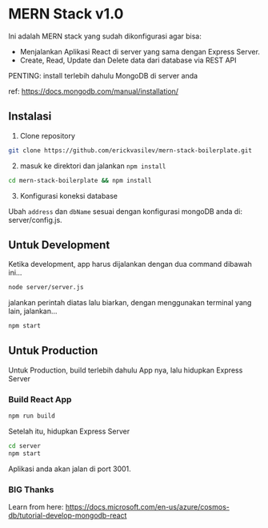 # MERN Stack v1.0

Ini adalah MERN stack yang sudah dikonfigurasi agar bisa:

* Menjalankan Aplikasi React di server yang sama dengan Express Server.
* Create, Read, Update dan Delete data dari database via REST API

PENTING: install terlebih dahulu MongoDB di server anda

ref: https://docs.mongodb.com/manual/installation/

## Instalasi

1. Clone repository

```bash
git clone https://github.com/erickvasilev/mern-stack-boilerplate.git
```

2. masuk ke direktori dan jalankan `npm install`

```bash
cd mern-stack-boilerplate && npm install
```

3. Konfigurasi koneksi database

Ubah  `address` dan `dbName` sesuai dengan konfigurasi mongoDB anda di: server/config.js.


## Untuk Development

Ketika development, app harus dijalankan dengan dua command dibawah ini...

```bash
node server/server.js
```
jalankan perintah diatas lalu biarkan, dengan menggunakan terminal yang lain, jalankan...

```bash
npm start
```

## Untuk Production

Untuk Production, build terlebih dahulu App nya, lalu hidupkan Express Server

### Build React App

```bash
npm run build
```

Setelah itu, hidupkan Express Server

```bash
cd server
npm start
```
Aplikasi anda akan jalan di port 3001.

### BIG Thanks

Learn from here: https://docs.microsoft.com/en-us/azure/cosmos-db/tutorial-develop-mongodb-react
